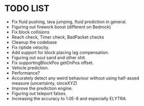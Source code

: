 # TODO LIST
- Fix fluid pushing, lava jumping, fluid prediction in general.
- Figuring out firework boost (different on Bedrock)
- Fix block collisions
- Reach check, Timer check, BadPacket checks
- Cleanup the codebase
- Fix riptide velocity.
- Add support for block placing lag compensation.
- Figuring out soul sand and other shit.
- Fix supportingBlockPos getOnPos offset.
- Vehicle prediction.
- Performance?
- Accurately detect any weird behaviour without using half-assed measure (uncertainty, sinceXYZ)
- Improve the prediction engine.
- Figuring out teleport falses.
- Increasing the accuracy to 1.0E-8 and especially ELYTRA.